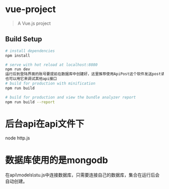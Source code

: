 # vue-project

> A Vue.js project

## Build Setup

``` bash
# install dependencies
npm install

# serve with hot reload at localhost:8080
npm run dev
运行后到登陆界面的账号要提前在数据库中创建好，这里推荐使用ApiPost这个软件发送post请求创建账号
也可以用它来调试其他api接口
# build for production with minification
npm run build

# build for production and view the bundle analyzer report
npm run build --report
```
# 后台api在api文件下 
  node http.js
  # 数据库使用的是mongodb 
  在api\models\stu.js中连接数据库，只需要连接自己的数据库，集合在运行后会自动创建。
